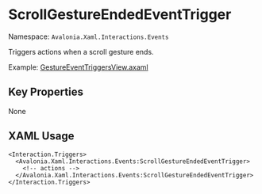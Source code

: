 # ScrollGestureEndedEventTrigger

Namespace: `Avalonia.Xaml.Interactions.Events`

Triggers actions when a scroll gesture ends.

Example: [GestureEventTriggersView.axaml](samples/BehaviorsTestApplication/Views/Pages/GestureEventTriggersView.axaml)

## Key Properties
None

## XAML Usage
```xaml
<Interaction.Triggers>
  <Avalonia.Xaml.Interactions.Events:ScrollGestureEndedEventTrigger>
    <!-- actions -->
  </Avalonia.Xaml.Interactions.Events:ScrollGestureEndedEventTrigger>
</Interaction.Triggers>
```
